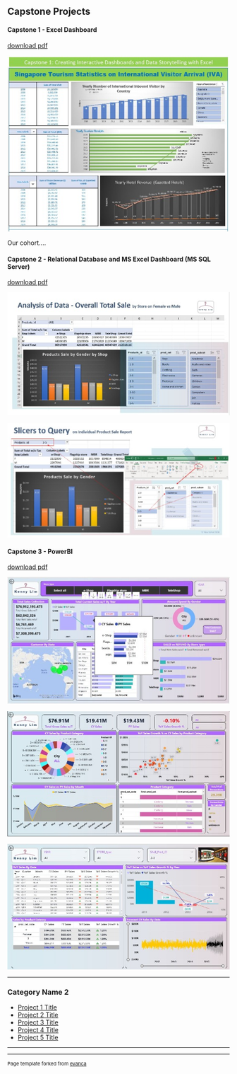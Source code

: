 ## Capstone Projects
#### Capstone 1 - Excel Dashboard

[download pdf](pdf/cp1_excel_1_pdf.pdf)
<p><img src="/images/cp1_excel_1_5.jpg?raw=true"/></p>
<p>Our cohort....</p>

#### Capstone 2 - Relational Database and MS Excel Dashboard (MS SQL Server)

[download pdf](/pdf/retail_case_study_r3.pdf)
<p><img src="images/cp2_sql_p1.jpg?raw=true"/>
<p><img src="images/cp2_sql_p2.jpg?raw=true"/></p>


#### Capstone 3 - PowerBI
[download pdf](/pdf/retailcasestudy_powerbi.pdf)
<p><img src="images/cp3_powerbi_p1.JPG?raw=true"/></p>
<p><img src="images/cp3_powerbi_p2.jpg?raw=true"/></p>
<p><img src="images/cp3_powerbi_p3.jpg?raw=true"/></p>

---
### Category Name 2

- [Project 1 Title](http://example.com/)
- [Project 2 Title](http://example.com/)
- [Project 3 Title](http://example.com/)
- [Project 4 Title](http://example.com/)
- [Project 5 Title](http://example.com/)

---




---
<p style="font-size:11px">Page template forked from <a href="https://github.com/evanca/quick-portfolio">evanca</a></p>
<!-- Remove above link if you don't want to attibute -->
